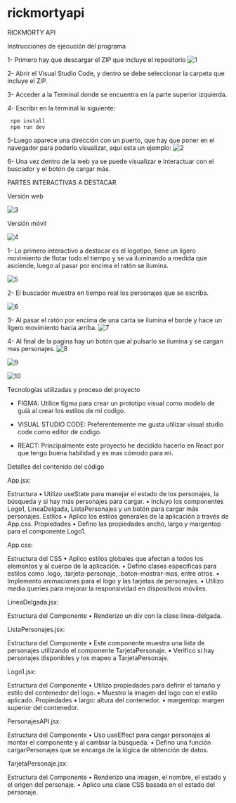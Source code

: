﻿# rickmortyapi
RICKMORTY API



Instrucciones de ejecución del programa


1- Primero hay que descargar el ZIP que incluye el repositorio
![1](rickmortyapi/img/1.PNG)


























2- Abrir el Visual Studio Code, y dentro se debe seleccionar la carpeta que incluye el ZIP.

3- Acceder a la Terminal donde se encuentra en la parte superior izquierda.

4- Escribir en la terminal lo siguiente: 

     npm install
     npm run dev

5-Luego aparece una dirección con un puerto, que hay que poner en el navegador para poderlo visualizar, aquí esta un ejemplo: 
![2](rickmortyapi/img/2.PNG)





6- Una vez dentro de la web ya se puede visualizar e interactuar con el buscador y el botón de cargar más.


PARTES INTERACTIVAS A DESTACAR


Versión web





![3](rickmortyapi/img/3.PNG)








Versión móvil




![4](rickmortyapi/img/4.PNG)




















1- Lo primero interactivo a destacar es el logotipo, tiene un ligero movimiento de flotar todo el tiempo y se va iluminando a medida que asciende, luego al pasar por encima el ratón se ilumina.



![5](rickmortyapi/img/5.PNG)



2- El buscador muestra en tiempo real los personajes que se escriba.




![6](rickmortyapi/img/6.PNG)
 













3- Al pasar el ratón por encima de una carta se ilumina el borde y hace un ligero movimiento hacia arriba.
![7](rickmortyapi/img/7.PNG)
 


4- Al final de la pagina hay un botón que al pulsarlo se ilumina y se cargan mas personajes.
![8](rickmortyapi/img/8.PNG)
    
![9](rickmortyapi/img/9.PNG)

![10](rickmortyapi/img/10.PNG)











Tecnologías utilizadas y proceso del proyecto


- FIGMA: Utilice figma para crear un prototipo visual como modelo de guiá al crear los estilos de mi codigo.

- VISUAL STUDIO CODE: Preferentemente me gusta utilizar visual studio code como editor de codigo.

- REACT: Principalmente este proyecto he decidido hacerlo en React por que tengo buena habilidad y es mas cómodo para mi.



Detalles del contenido del código


App.jsx:

Estructura
    • Utilizo useState para manejar el estado de los personajes, la búsqueda y si hay más personajes para cargar.
    • Incluyo los componentes Logo1, LineaDelgada, ListaPersonajes y un botón para cargar más personajes.
Estilos
    • Aplico los estilos generales de la aplicación a través de App.css.
Propiedades
    • Defino las propiedades ancho, largo y margentop para el componente Logo1.

App.css:

Estructura del CSS
    • Aplico estilos globales que afectan a todos los elementos y al cuerpo de la aplicación.
    • Defino clases específicas para estilos como .logo, .tarjeta-personaje, .boton-mostrar-mas, entre otros.
    • Implemento animaciones para el logo y las tarjetas de personajes.
    • Utilizo media queries para mejorar la responsividad en dispositivos móviles.

LineaDelgada.jsx:

Estructura del Componente
    • Renderizo un div con la clase linea-delgada.

ListaPersonajes.jsx:

Estructura del Componente
    • Este componente muestra una lista de personajes utilizando el componente TarjetaPersonaje.
    • Verifico si hay personajes disponibles y los mapeo a TarjetaPersonaje.

Logo1.jsx:

Estructura del Componente
    • Utilizo propiedades para definir el tamaño y estilo del contenedor del logo.
    • Muestro la imagen del logo con el estilo aplicado.
Propiedades
    • largo: altura del contenedor.
    • margentop: margen superior del contenedor.

PersonajesAPI.jsx:

Estructura del Componente
    • Uso useEffect para cargar personajes al montar el componente y al cambiar la búsqueda.
    • Defino una función cargarPersonajes que se encarga de la lógica de obtención de datos.

TarjetaPersonaje.jsx:

Estructura del Componente
    • Renderizo una imagen, el nombre, el estado y el origen del personaje.
    • Aplico una clase CSS basada en el estado del personaje.
